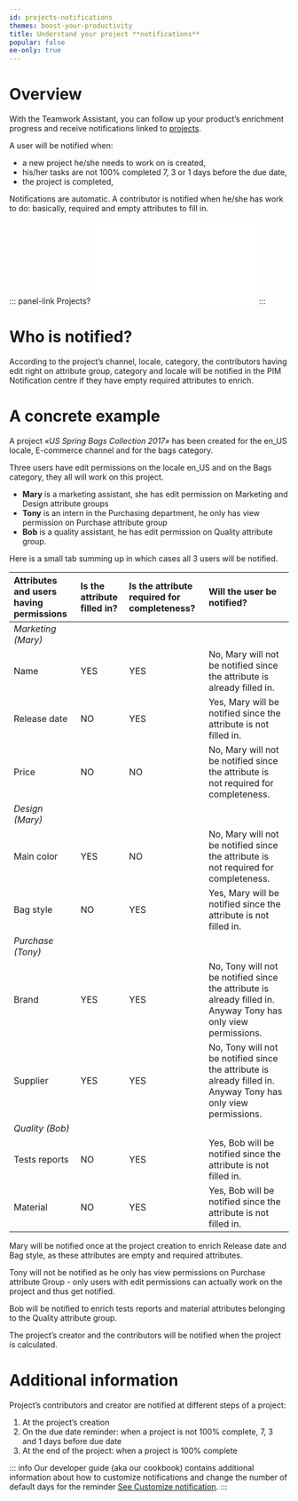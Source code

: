 ```yaml
---
id: projects-notifications
themes: boost-your-productivity
title: Understand your project **notifications**
popular: false
ee-only: true
---
```


# Overview

With the Teamwork Assistant, you can follow up your product’s enrichment progress and receive notifications linked to [projects](what-is-a-project.html).

A user will be notified when:
- a new project he/she needs to work on is created,
- his/her tasks are not 100% completed 7, 3 or 1 days before the due date,
- the project is completed,

Notifications are automatic. A contributor is notified when he/she has work to do: basically, required and empty attributes to fill in.

::: panel-link Projects?![If you don't know what a project is, we have an article just for you! :wink:](what-is-a-project.html)
:::

# Who is notified?

According to the project’s channel, locale, category, the contributors having edit right on attribute group, category and locale will be notified in the PIM Notification centre if they have empty required attributes to enrich.

# A concrete example

A project _«US Spring Bags Collection 2017»_ has been created for the en_US locale, E-commerce channel and for the bags category.

Three users have edit permissions on the locale en_US and on the Bags category, they all will work on this project.

- **Mary** is a marketing assistant, she has edit permission on Marketing and Design attribute groups
- **Tony** is an intern in the Purchasing department, he only has view permission on Purchase attribute group
- **Bob** is a quality assistant, he has edit permission on Quality attribute group.

Here is a small tab summing up in which cases all 3 users will be notified.

|**Attributes and users having permissions** |   **Is the attribute filled in?** | **Is the attribute required for completeness?** | **Will the user be notified?** |
|:--------------------------------------------|:--------------------------------|:------------------------------------------------|:---------------------------------------------------------------------------------------------------------------|
| _Marketing (Mary)_                       |                                 |                                                 |                                                                                                                |
| Name                                        | YES                             | YES                                             | No, Mary will not be notified since the attribute is already filled in.                                        |
| Release date                                | NO                              | YES                                             | Yes, Mary will be notified since the attribute is not filled in.                                               |
| Price                                       | NO                              | NO                                              | No, Mary will not be notified since the attribute is not required for completeness.                            |
| _Design (Mary)_                           |                                 |                                                 |                                                                                                                |
| Main color                                  | YES                             | NO                                              | No, Mary will not be notified since the attribute is not required for completeness.                            |
| Bag style                                   | NO                              | YES                                             | Yes, Mary will be notified since the attribute is not filled in.                                               |
| _Purchase (Tony)_                         |                                 |                                                 |                                                                                                                |
| Brand                                       | YES                             | YES                                             | No, Tony will not be notified since the attribute is already filled in. Anyway Tony has only view permissions. |
| Supplier                                    | YES                             | YES                                             | No, Tony will not be notified since the attribute is already filled in. Anyway Tony has only view permissions. |
| _Quality (Bob)_                           |                                 |                                                 |                                                                                                                |
| Tests reports                               | NO                              | YES                                             | Yes, Bob will be notified since the attribute is not filled in.                                                |
| Material                                    | NO                              | YES                                             | Yes, Bob will be notified since the attribute is not filled in.                                                |

Mary will be notified once at the project creation to enrich Release date and Bag style, as these attributes are empty and required attributes.

Tony will not be notified as he only has view permissions on Purchase attribute Group - only users with edit permissions can actually work on the project and thus get notified.

Bob will be notified to enrich tests reports and material attributes belonging to the Quality attribute group.

The project’s creator and the contributors will be notified when the project is calculated.

# Additional information

Project’s contributors and creator are notified at different steps of a project:

1.  At the project’s creation
1.  On the due date reminder: when a project is not 100% complete, 7, 3 and 1 days before due date
1.  At the end of the project: when a project is 100% complete

::: info
Our developer guide (aka our cookbook) contains additional information about how to customize notifications and change the number of default days for the reminder [See Customize notification](https://docs.akeneo.com/latest/manipulate_pim_data/teamwork_assistant/customize_notification.html#overview).
:::
